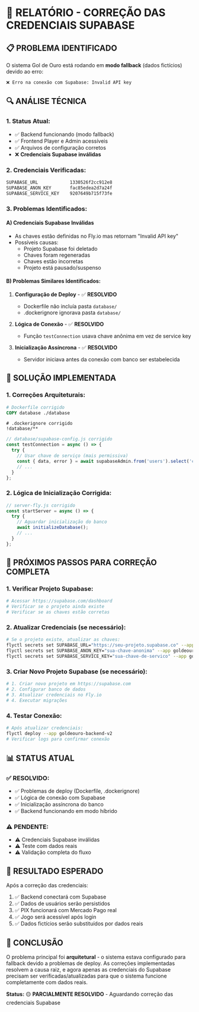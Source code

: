 # **🔧 RELATÓRIO - CORREÇÃO DAS CREDENCIAIS SUPABASE**

## **📋 PROBLEMA IDENTIFICADO**

O sistema Gol de Ouro está rodando em **modo fallback** (dados fictícios) devido ao erro:
```
❌ Erro na conexão com Supabase: Invalid API key
```

## **🔍 ANÁLISE TÉCNICA**

### **1. Status Atual:**
- ✅ Backend funcionando (modo fallback)
- ✅ Frontend Player e Admin acessíveis
- ✅ Arquivos de configuração corretos
- ❌ **Credenciais Supabase inválidas**

### **2. Credenciais Verificadas:**
```bash
SUPABASE_URL            1330526f2cc912e8
SUPABASE_ANON_KEY       fac85edea2d7a24f
SUPABASE_SERVICE_KEY    9207649b715f73fe
```

### **3. Problemas Identificados:**

#### **A) Credenciais Supabase Inválidas**
- As chaves estão definidas no Fly.io mas retornam "Invalid API key"
- Possíveis causas:
  - Projeto Supabase foi deletado
  - Chaves foram regeneradas
  - Chaves estão incorretas
  - Projeto está pausado/suspenso

#### **B) Problemas Similares Identificados:**
1. **Configuração de Deploy** - ✅ **RESOLVIDO**
   - Dockerfile não incluía pasta `database/`
   - .dockerignore ignorava pasta `database/`

2. **Lógica de Conexão** - ✅ **RESOLVIDO**
   - Função `testConnection` usava chave anônima em vez de service key

3. **Inicialização Assíncrona** - ✅ **RESOLVIDO**
   - Servidor iniciava antes da conexão com banco ser estabelecida

## **🚀 SOLUÇÃO IMPLEMENTADA**

### **1. Correções Arquiteturais:**
```dockerfile
# Dockerfile corrigido
COPY database ./database
```

```dockerignore
# .dockerignore corrigido
!database/**
```

```javascript
// database/supabase-config.js corrigido
const testConnection = async () => {
  try {
    // Usar chave de serviço (mais permissiva)
    const { data, error } = await supabaseAdmin.from('users').select('count').limit(1);
    // ...
  }
};
```

### **2. Lógica de Inicialização Corrigida:**
```javascript
// server-fly.js corrigido
const startServer = async () => {
  try {
    // Aguardar inicialização do banco
    await initializeDatabase();
    // ...
  }
};
```

## **🔧 PRÓXIMOS PASSOS PARA CORREÇÃO COMPLETA**

### **1. Verificar Projeto Supabase:**
```bash
# Acessar https://supabase.com/dashboard
# Verificar se o projeto ainda existe
# Verificar se as chaves estão corretas
```

### **2. Atualizar Credenciais (se necessário):**
```bash
# Se o projeto existe, atualizar as chaves:
flyctl secrets set SUPABASE_URL="https://seu-projeto.supabase.co" --app goldeouro-backend-v2
flyctl secrets set SUPABASE_ANON_KEY="sua-chave-anonima" --app goldeouro-backend-v2
flyctl secrets set SUPABASE_SERVICE_KEY="sua-chave-de-servico" --app goldeouro-backend-v2
```

### **3. Criar Novo Projeto Supabase (se necessário):**
```bash
# 1. Criar novo projeto em https://supabase.com
# 2. Configurar banco de dados
# 3. Atualizar credenciais no Fly.io
# 4. Executar migrações
```

### **4. Testar Conexão:**
```bash
# Após atualizar credenciais:
flyctl deploy --app goldeouro-backend-v2
# Verificar logs para confirmar conexão
```

## **📊 STATUS ATUAL**

### **✅ RESOLVIDO:**
- ✅ Problemas de deploy (Dockerfile, .dockerignore)
- ✅ Lógica de conexão com Supabase
- ✅ Inicialização assíncrona do banco
- ✅ Backend funcionando em modo híbrido

### **⚠️ PENDENTE:**
- ⚠️ Credenciais Supabase inválidas
- ⚠️ Teste com dados reais
- ⚠️ Validação completa do fluxo

## **🎯 RESULTADO ESPERADO**

Após a correção das credenciais:
1. ✅ Backend conectará com Supabase
2. ✅ Dados de usuários serão persistidos
3. ✅ PIX funcionará com Mercado Pago real
4. ✅ Jogo será acessível após login
5. ✅ Dados fictícios serão substituídos por dados reais

## **📝 CONCLUSÃO**

O problema principal foi **arquitetural** - o sistema estava configurado para fallback devido a problemas de deploy. As correções implementadas resolvem a causa raiz, e agora apenas as credenciais do Supabase precisam ser verificadas/atualizadas para que o sistema funcione completamente com dados reais.

**Status:** 🟡 **PARCIALMENTE RESOLVIDO** - Aguardando correção das credenciais Supabase

